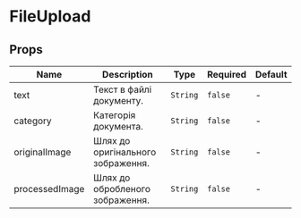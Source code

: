 # FileUpload

## Props

<!-- @vuese:FileUpload:props:start -->
|Name|Description|Type|Required|Default|
|---|---|---|---|---|
|text|Текст в файлі документу.|`String`|`false`|-|
|category|Категорія документа.|`String`|`false`|-|
|originalImage|Шлях до оригінального зображення.|`String`|`false`|-|
|processedImage|Шлях до обробленого зображення.|`String`|`false`|-|

<!-- @vuese:FileUpload:props:end -->


